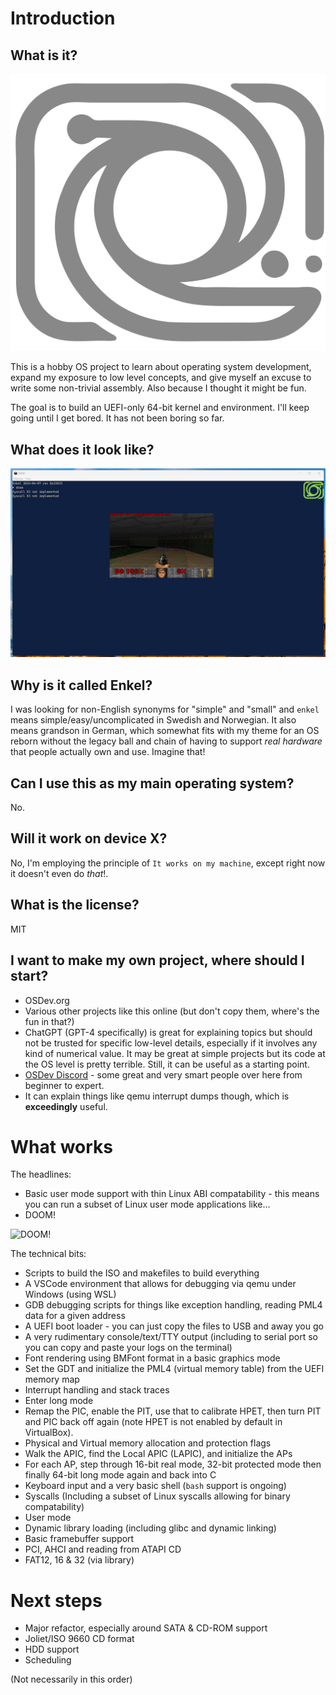 # Introduction

## What is it?

![The Enkel logo. A vector swirl with a rounded box around it.](assets/LogoGithub.svg)

This is a hobby OS project to learn about operating system development, expand my exposure to low level concepts, and give myself an excuse to write some non-trivial assembly. Also because I thought it might be fun.

The goal is to build an UEFI-only 64-bit kernel and environment. I'll keep going until I get bored. It has not been boring so far.

## What does it look like?

![A screenshot of Enkel running in qemu. Green text showing the boot up process on a blue background.](docs/images/screenshot2.png)

## Why is it called Enkel?

I was looking for non-English synonyms for "simple" and "small" and `enkel` means simple/easy/uncomplicated in Swedish and Norwegian. It also means grandson in German, which somewhat fits with my theme for an OS reborn without the legacy ball and chain of having to support *real hardware* that people actually own and use. Imagine that!

## Can I use this as my main operating system?

No.

## Will it work on device X?

No, I'm employing the principle of `It works on my machine`, except right now it doesn't even do *that*!.

## What is the license?

MIT

## I want to make my own project, where should I start?

* OSDev.org
* Various other projects like this online (but don't copy them, where's the fun in that?)
* ChatGPT (GPT-4 specifically) is great for explaining topics but should not be trusted for specific low-level details, especially if it involves any kind of numerical value. It may be great at simple projects but its code at the OS level is pretty terrible. Still, it can be useful as a starting point.
* [OSDev Discord](https://wiki.osdev.org/Chat) - some great and very smart people over here from beginner to expert.
* It can explain things like qemu interrupt dumps though, which is **exceedingly** useful.

# What works

The headlines:
* Basic user mode support with thin Linux ABI compatability - this means you can run a subset of Linux user mode applications like...
* DOOM!

![DOOM!](docs/images/doom.gif)

The technical bits:

* Scripts to build the ISO and makefiles to build everything
* A VSCode environment that allows for debugging via qemu under Windows (using WSL)
* GDB debugging scripts for things like exception handling, reading PML4 data for a given address
* A UEFI boot loader - you can just copy the files to USB and away you go
* A very rudimentary console/text/TTY output (including to serial port so you can copy and paste your logs on the terminal)
* Font rendering using BMFont format in a basic graphics mode
* Set the GDT and initialize the PML4 (virtual memory table) from the UEFI memory map
* Interrupt handling and stack traces
* Enter long mode 
* Remap the PIC, enable the PIT, use that to calibrate HPET, then turn PIT and PIC back off again (note HPET is not enabled by default in VirtualBox).
* Physical and Virtual memory allocation and protection flags
* Walk the APIC, find the Local APIC (LAPIC), and initialize the APs
* For each AP, step through 16-bit real mode, 32-bit protected mode then finally 64-bit long mode again and back into C
* Keyboard input and a very basic shell (`bash` support is ongoing)
* Syscalls (Including a subset of Linux syscalls allowing for binary compatability)
* User mode
* Dynamic library loading (including glibc and dynamic linking)
* Basic framebuffer support
* PCI, AHCI and reading from ATAPI CD
* FAT12, 16 & 32 (via library)

# Next steps

* Major refactor, especially around SATA & CD-ROM support
* Joliet/ISO 9660 CD format
* HDD support
* Scheduling

(Not necessarily in this order)
